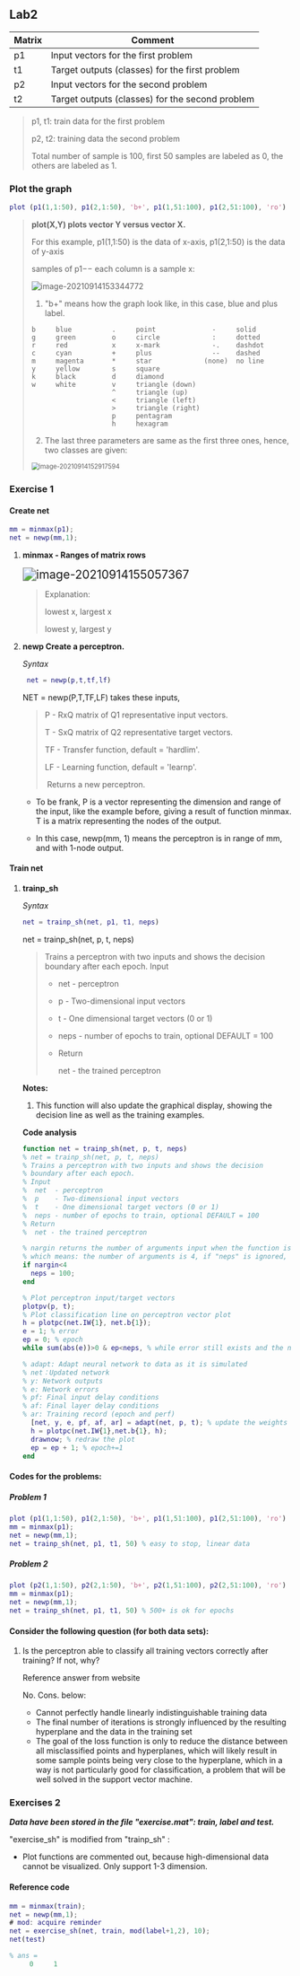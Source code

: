 ## Lab2

| Matrix | Comment                                         |
| ------ | ----------------------------------------------- |
| p1     | Input vectors for the first problem             |
| t1     | Target outputs (classes) for the first problem  |
| p2     | Input vectors for the second problem            |
| t2     | Target outputs (classes) for the second problem |

>p1, t1: train data for the first problem
>
>p2, t2: training data the second problem
>
>Total number of sample is 100, first 50 samples are labeled as 0, the others are labeled as 1.

### Plot the graph

```matlab
plot (p1(1,1:50), p1(2,1:50), 'b+', p1(1,51:100), p1(2,51:100), 'ro')
```

>**plot(X,Y) plots vector Y versus vector X.**
>
>For this example, p1(1,1:50) is the data of x-axis, p1(2,1:50) is the data of y-axis
>
>samples of p1$--$ each column is a sample x:
>
><img src="..\..\images\image-20210914153344772.png" alt="image-20210914153344772"  />
>
>1. "b+" means how the graph look like, in this case, blue and plus label.
>
>```matrix
>b     blue          .     point              -     solid
>g     green         o     circle             :     dotted
>r     red           x     x-mark             -.    dashdot 
>c     cyan          +     plus               --    dashed   
>m     magenta       *     star             (none)  no line
>y     yellow        s     square
>k     black         d     diamond
>w     white         v     triangle (down)
>                     ^     triangle (up)
>                     <     triangle (left)
>                     >     triangle (right)
>                     p     pentagram
>                     h     hexagram
>```
>
>2. The last three parameters are same as the first three ones, hence, two classes are given:
>
><img src="..\..\images\image-20210914152917594.png" alt="image-20210914152917594" style="zoom:80%;" />



### Exercise 1

#### Create net

```matlab
mm = minmax(p1);
net = newp(mm,1);
```

1. **minmax - Ranges of matrix rows**

   <img src="..\..\images\image-20210914155057367.png" alt="image-20210914155057367" style="zoom: 150%;" />

   >Explanation:
   >
   >lowest x, 	largest x
   >
   >lowest y, 	largest y

2. **newp Create a perceptron.**

   *Syntax*

   ```matlab
    net = newp(p,t,tf,lf)
   ```

   NET = newp(P,T,TF,LF) takes these inputs,

   >P  - RxQ matrix of Q1 representative input vectors.
   >
   >T  - SxQ matrix of Q2 representative target vectors.
   >
   >TF - Transfer function, default = 'hardlim'.
   >
   >LF - Learning function, default = 'learnp'.
   >
   >​	Returns a new perceptron.

   + To be frank, P is a vector representing the dimension and range of the input, like the example before, giving a result of function minmax. T is a matrix representing the nodes of the output.

   + In this case, newp(mm, 1) means the perceptron is in range of mm, and with 1-node output.

#### Train net

1. **trainp_sh**

   *Syntax*

   ```matlab
   net = trainp_sh(net, p1, t1, neps)
   ```

   net = trainp_sh(net, p, t, neps)

   > Trains a perceptron with two inputs and shows the decision boundary after each epoch.
   > Input
   >
   > + net - perceptron
   >
   > + p - Two-dimensional input vectors
   >
   > + t - One dimensional target vectors (0 or 1)
   >
   > + neps - number of epochs to train, optional DEFAULT = 100
   >
   > + Return
   >
   >   net - the trained perceptron

   **Notes:**

   1. This function will also update the graphical display, showing the decision line as well as the training examples.

   **Code analysis**

   ```matlab
   function net = trainp_sh(net, p, t, neps)
   % net = trainp_sh(net, p, t, neps)
   % Trains a perceptron with two inputs and shows the decision
   % boundary after each epoch.
   % Input
   %  net  - perceptron
   %  p    - Two-dimensional input vectors
   %  t    - One dimensional target vectors (0 or 1)
   %  neps - number of epochs to train, optional DEFAULT = 100
   % Return
   %  net - the trained perceptron
   
   % nargin returns the number of arguments input when the function is called.
   % which means: the number of arguments is 4, if "neps" is ignored, the n it will be assigned to 100 by default.
   if nargin<4 
     neps = 100;
   end
   
   % Plot perceptron input/target vectors
   plotpv(p, t);
   % Plot classification line on perceptron vector plot
   h = plotpc(net.IW{1}, net.b{1});
   e = 1; % error
   ep = 0; % epoch
   while sum(abs(e))>0 & ep<neps, % while error still exists and the number of epochs not reached
   
   % adapt: Adapt neural network to data as it is simulated
   % net：Updated network
   % y: Network outputs
   % e: Network errors
   % pf: Final input delay conditions
   % af: Final layer delay conditions
   % ar: Training record (epoch and perf)
     [net, y, e, pf, af, ar] = adapt(net, p, t); % update the weights of the net and output prediction, error
     h = plotpc(net.IW{1},net.b{1}, h);
     drawnow; % redraw the plot
     ep = ep + 1; % epoch+=1
   end
   ```

#### Codes for the problems:

##### Problem 1

```matlab
plot (p1(1,1:50), p1(2,1:50), 'b+', p1(1,51:100), p1(2,51:100), 'ro')
mm = minmax(p1);
net = newp(mm,1);
net = trainp_sh(net, p1, t1, 50) % easy to stop, linear data
```

##### Problem 2

```matlab
plot (p2(1,1:50), p2(2,1:50), 'b+', p2(1,51:100), p2(2,51:100), 'ro')
mm = minmax(p1);
net = newp(mm,1);
net = trainp_sh(net, p1, t1, 50) % 500+ is ok for epochs
```

#### Consider the following question (for both data sets):  

1. Is the perceptron able to classify all training vectors correctly after training? If not, why?

   Reference answer from website

   No. Cons. below:

   + Cannot perfectly handle linearly indistinguishable training data
   + The final number of iterations is strongly influenced by the resulting hyperplane and the data in the training set
   + The goal of the loss function is only to reduce the distance between all misclassified points and hyperplanes, which will likely result in some sample points being very close to the hyperplane, which in a way is not particularly good for classification, a problem that will be well solved in the support vector machine.

### Exercises 2

***Data have been stored in the file "exercise.mat": train, label and test.***

"exercise_sh" is modified from "trainp_sh" :

+ Plot functions are commented out, because high-dimensional data cannot be visualized. Only support 1-3 dimension.

#### **Reference code**

```matlab
mm = minmax(train);
net = newp(mm,1);
# mod: acquire reminder
net = exercise_sh(net, train, mod(label+1,2), 10);
net(test)

% ans =
     0     1
```



